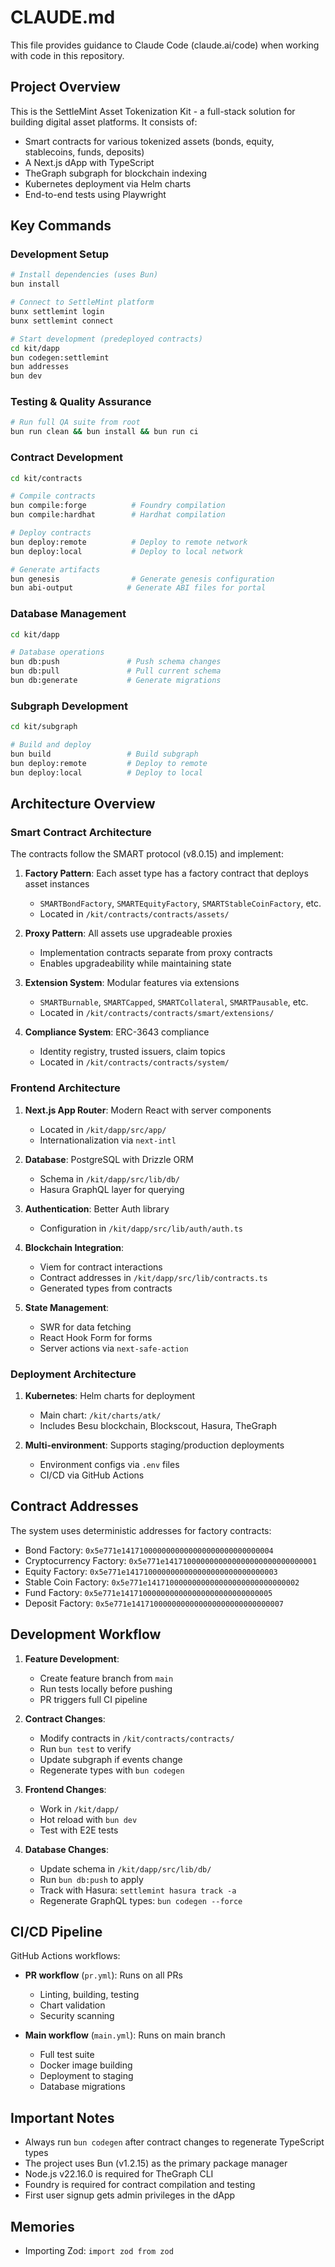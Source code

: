 # CLAUDE.md

This file provides guidance to Claude Code (claude.ai/code) when working with
code in this repository.

## Project Overview

This is the SettleMint Asset Tokenization Kit - a full-stack solution for
building digital asset platforms. It consists of:

- Smart contracts for various tokenized assets (bonds, equity, stablecoins,
  funds, deposits)
- A Next.js dApp with TypeScript
- TheGraph subgraph for blockchain indexing
- Kubernetes deployment via Helm charts
- End-to-end tests using Playwright

## Key Commands

### Development Setup

```bash
# Install dependencies (uses Bun)
bun install

# Connect to SettleMint platform
bunx settlemint login
bunx settlemint connect

# Start development (predeployed contracts)
cd kit/dapp
bun codegen:settlemint
bun addresses
bun dev
```

### Testing & Quality Assurance

```bash
# Run full QA suite from root
bun run clean && bun install && bun run ci
```

### Contract Development

```bash
cd kit/contracts

# Compile contracts
bun compile:forge          # Foundry compilation
bun compile:hardhat        # Hardhat compilation

# Deploy contracts
bun deploy:remote          # Deploy to remote network
bun deploy:local           # Deploy to local network

# Generate artifacts
bun genesis                # Generate genesis configuration
bun abi-output            # Generate ABI files for portal
```

### Database Management

```bash
cd kit/dapp

# Database operations
bun db:push               # Push schema changes
bun db:pull               # Pull current schema
bun db:generate           # Generate migrations
```

### Subgraph Development

```bash
cd kit/subgraph

# Build and deploy
bun build                 # Build subgraph
bun deploy:remote         # Deploy to remote
bun deploy:local          # Deploy to local
```

## Architecture Overview

### Smart Contract Architecture

The contracts follow the SMART protocol (v8.0.15) and implement:

1. **Factory Pattern**: Each asset type has a factory contract that deploys
   asset instances

   - `SMARTBondFactory`, `SMARTEquityFactory`, `SMARTStableCoinFactory`, etc.
   - Located in `/kit/contracts/contracts/assets/`

2. **Proxy Pattern**: All assets use upgradeable proxies

   - Implementation contracts separate from proxy contracts
   - Enables upgradeability while maintaining state

3. **Extension System**: Modular features via extensions

   - `SMARTBurnable`, `SMARTCapped`, `SMARTCollateral`, `SMARTPausable`, etc.
   - Located in `/kit/contracts/contracts/smart/extensions/`

4. **Compliance System**: ERC-3643 compliance
   - Identity registry, trusted issuers, claim topics
   - Located in `/kit/contracts/contracts/system/`

### Frontend Architecture

1. **Next.js App Router**: Modern React with server components

   - Located in `/kit/dapp/src/app/`
   - Internationalization via `next-intl`

2. **Database**: PostgreSQL with Drizzle ORM

   - Schema in `/kit/dapp/src/lib/db/`
   - Hasura GraphQL layer for querying

3. **Authentication**: Better Auth library

   - Configuration in `/kit/dapp/src/lib/auth/auth.ts`

4. **Blockchain Integration**:

   - Viem for contract interactions
   - Contract addresses in `/kit/dapp/src/lib/contracts.ts`
   - Generated types from contracts

5. **State Management**:
   - SWR for data fetching
   - React Hook Form for forms
   - Server actions via `next-safe-action`

### Deployment Architecture

1. **Kubernetes**: Helm charts for deployment

   - Main chart: `/kit/charts/atk/`
   - Includes Besu blockchain, Blockscout, Hasura, TheGraph

2. **Multi-environment**: Supports staging/production deployments
   - Environment configs via `.env` files
   - CI/CD via GitHub Actions

## Contract Addresses

The system uses deterministic addresses for factory contracts:

- Bond Factory: `0x5e771e1417100000000000000000000000000004`
- Cryptocurrency Factory: `0x5e771e1417100000000000000000000000000001`
- Equity Factory: `0x5e771e1417100000000000000000000000000003`
- Stable Coin Factory: `0x5e771e1417100000000000000000000000000002`
- Fund Factory: `0x5e771e1417100000000000000000000000000005`
- Deposit Factory: `0x5e771e1417100000000000000000000000000007`

## Development Workflow

1. **Feature Development**:

   - Create feature branch from `main`
   - Run tests locally before pushing
   - PR triggers full CI pipeline

2. **Contract Changes**:

   - Modify contracts in `/kit/contracts/contracts/`
   - Run `bun test` to verify
   - Update subgraph if events change
   - Regenerate types with `bun codegen`

3. **Frontend Changes**:

   - Work in `/kit/dapp/`
   - Hot reload with `bun dev`
   - Test with E2E tests

4. **Database Changes**:
   - Update schema in `/kit/dapp/src/lib/db/`
   - Run `bun db:push` to apply
   - Track with Hasura: `settlemint hasura track -a`
   - Regenerate GraphQL types: `bun codegen --force`

## CI/CD Pipeline

GitHub Actions workflows:

- **PR workflow** (`pr.yml`): Runs on all PRs

  - Linting, building, testing
  - Chart validation
  - Security scanning

- **Main workflow** (`main.yml`): Runs on main branch
  - Full test suite
  - Docker image building
  - Deployment to staging
  - Database migrations

## Important Notes

- Always run `bun codegen` after contract changes to regenerate TypeScript types
- The project uses Bun (v1.2.15) as the primary package manager
- Node.js v22.16.0 is required for TheGraph CLI
- Foundry is required for contract compilation and testing
- First user signup gets admin privileges in the dApp

## Memories

- Importing Zod: `import zod from zod`
